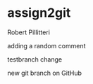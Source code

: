 # assign2git
Robert Pillitteri

adding a random comment

testbranch change

new git branch on GitHub
